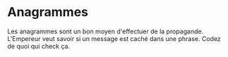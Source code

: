 # Anagrammes

Les anagrammes sont un bon moyen d'effectuer de la propagande.
L'Empereur veut savoir si un message est caché dans une phrase.
Codez de quoi qui check ça.
